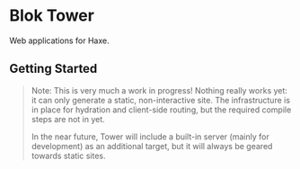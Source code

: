 Blok Tower
==========

Web applications for Haxe.

Getting Started
---------------

> Note: This is very much a work in progress! Nothing really works yet: it can only generate a static, non-interactive site. The infrastructure is in place for hydration and client-side routing, but the required compile steps are not in yet.
>
> In the near future, Tower will include a built-in server (mainly for development) as an additional target, but it will always be geared towards static sites.

